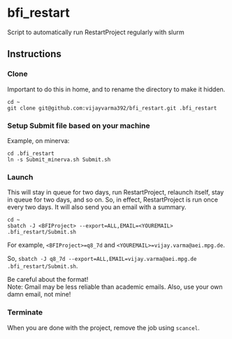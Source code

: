 # bfi_restart
Script to automatically run RestartProject regularly with slurm

## Instructions

### Clone
Important to do this in home, and to rename the directory to make it hidden.
```shell
cd ~
git clone git@github.com:vijayvarma392/bfi_restart.git .bfi_restart
```

### Setup Submit file based on your machine
Example, on minerva:
```shell
cd .bfi_restart
ln -s Submit_minerva.sh Submit.sh
```

### Launch

This will stay in queue for two days, run RestartProject, relaunch itself,
stay in queue for two days, and so on. So, in effect, RestartProject is
run once every two days. It will also send you an email with a summary.

```shell
cd ~
sbatch -J <BFIProject> --export=ALL,EMAIL=<YOUREMAIL> .bfi_restart/Submit.sh
```

For example, `<BFIProject>=q8_7d` and `<YOUREMAIL>=vijay.varma@aei.mpg.de`.

So, `sbatch -J q8_7d --export=ALL,EMAIL=vijay.varma@aei.mpg.de .bfi_restart/Submit.sh`.

Be careful about the format!   
Note: Gmail may be less reliable than academic emails. Also, use your own damn email, not mine!  

### Terminate
When you are done with the project, remove the job using `scancel`.
